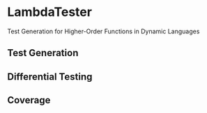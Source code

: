 # LambdaTester
Test Generation for Higher-Order Functions in Dynamic Languages

## Test Generation




## Differential Testing



## Coverage
